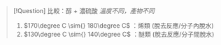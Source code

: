 > [!Question] 比較：醇 + 濃硫酸
> *溫度不同，產物不同*
> 1. $170\degree C \sim{} 180\degree C$ ：烯類 (脫去反應/分子內脫水)
> 2. $130\degree C \sim{} 140\degree C$ ：醚類 (脫去反應/分子間脫水)